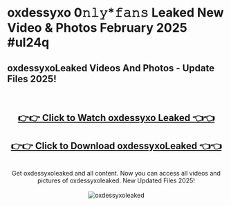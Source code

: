 # oxdessyxo 0𝚗𝚕𝚢*𝚏𝚊𝚗𝚜 Leaked New Video & Photos February 2025 #ul24q

<h2>oxdessyxoLeaked Videos And Photos - Update Files 2025!</h2>
<br>
<div align="center">
<h2><a href="https://mediaupload.pro?title=oxdessyxo&ref=11F" rel="nofollow">👉👉 Click to Watch oxdessyxo Leaked 👈👈</a></h2>
<h2><a href="https://mediaupload.pro?title=oxdessyxo&ref=11F" rel="nofollow">👉👉 Click to Download oxdessyxoLeaked 👈👈</a></h2>
<br>
Get oxdessyxoleaked and all content. Now you can access all videos and pictures of oxdessyxoleaked. New Updated Files 2025!
<br>
<br>
<a href="https://mediaupload.pro?title=oxdessyxo&ref=11F" rel="nofollow" data-target="animated-image.originalLink"><img src="https://i.ibb.co/Gkj2r4b/banner.png" alt="oxdessyxoleaked" style="max-width: 100%; display: inline-block;" data-target="animated-image.originalImage"></a>
</div>
<br>

